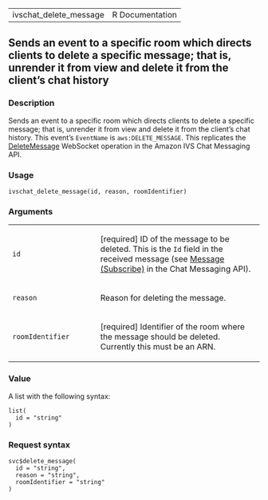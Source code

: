 <table style="width: 100%;">
<tbody>
<tr class="odd">
<td>ivschat_delete_message</td>
<td style="text-align: right;">R Documentation</td>
</tr>
</tbody>
</table>

## Sends an event to a specific room which directs clients to delete a specific message; that is, unrender it from view and delete it from the client’s chat history

### Description

Sends an event to a specific room which directs clients to delete a
specific message; that is, unrender it from view and delete it from the
client’s chat history. This event’s `EventName` is `aws:DELETE_MESSAGE`.
This replicates the
[DeleteMessage](https://docs.aws.amazon.com/ivs/latest/chatmsgapireference/actions-deletemessage-publish.html)
WebSocket operation in the Amazon IVS Chat Messaging API.

### Usage

    ivschat_delete_message(id, reason, roomIdentifier)

### Arguments

<table>
<colgroup>
<col style="width: 35%" />
<col style="width: 65%" />
</colgroup>
<tbody>
<tr class="odd">
<td><code id="ivschat_delete_message_:_id">id</code></td>
<td><p>[required] ID of the message to be deleted. This is the
<code>Id</code> field in the received message (see <a
href="https://docs.aws.amazon.com/ivs/latest/chatmsgapireference/actions-message-subscribe.html">Message
(Subscribe)</a> in the Chat Messaging API).</p></td>
</tr>
<tr class="even">
<td><code id="ivschat_delete_message_:_reason">reason</code></td>
<td><p>Reason for deleting the message.</p></td>
</tr>
<tr class="odd">
<td><code
id="ivschat_delete_message_:_roomIdentifier">roomIdentifier</code></td>
<td><p>[required] Identifier of the room where the message should be
deleted. Currently this must be an ARN.</p></td>
</tr>
</tbody>
</table>

### Value

A list with the following syntax:

    list(
      id = "string"
    )

### Request syntax

    svc$delete_message(
      id = "string",
      reason = "string",
      roomIdentifier = "string"
    )
